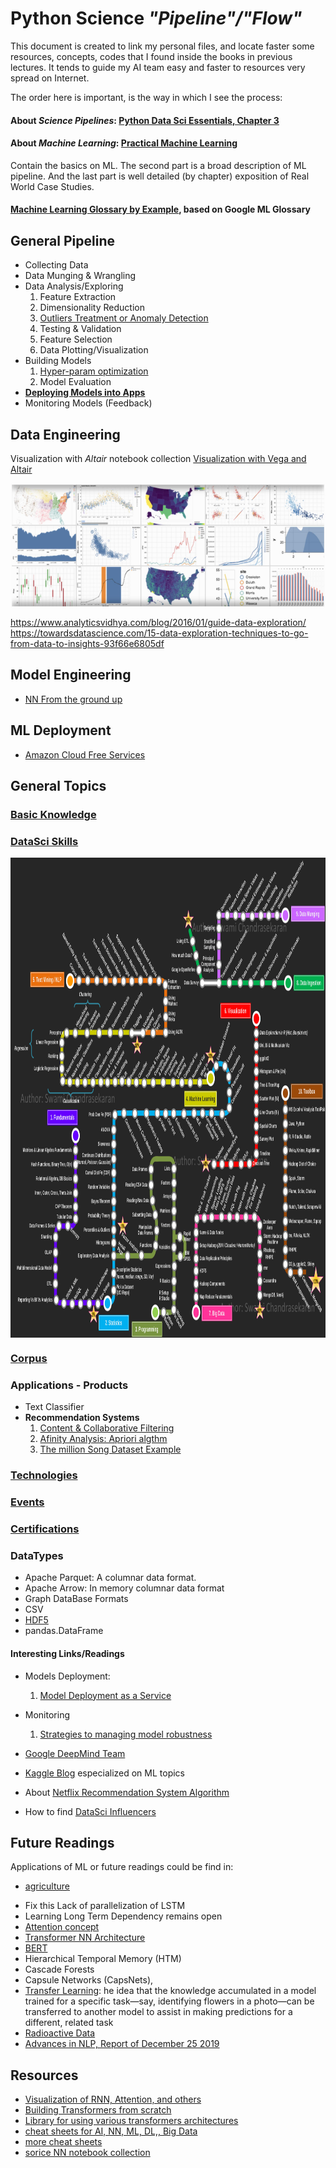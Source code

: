 # __Python__ Science _"Pipeline"/"Flow"_

This document is created to link my personal files, and locate faster some resources, concepts, codes that I found inside the books in previous lectures. It tends to guide my AI team easy and faster to resources very spread on Internet.

The order here is important, is the way in which I see the process:

#### About _Science Pipelines_: [Python Data Sci Essentials, Chapter 3](2015_Boschetti_and_Massaron-Py_Data_Sci_Essentials.pdf)

#### About _Machine Learning_: [Practical Machine Learning](2018_Practical_ML_with_Py.pdf)

Contain the basics on ML. The second part is a broad description of ML pipeline. And the last part is well detailed (by chapter) exposition of Real World Case Studies.

#### [Machine Learning Glossary by Example](./general/ml_Gglossary_by_example.md), based on Google ML Glossary

## General Pipeline

- Collecting Data
- Data Munging & Wrangling
- Data Analysis/Exploring
    1. Feature Extraction
    2. Dimensionality Reduction
    3. [Outliers Treatment or Anomaly Detection](./data-preparation/outliers.md)
    4. Testing & Validation
    5. Feature Selection
    6. Data Plotting/Visualization
- Building Models
    1. [Hyper-param optimization](./modeling/hyperp_optimization.md)
    2. Model Evaluation
- [__Deploying Models into Apps__](2015_Sebastian_Raschka-Python_ML.pdf)
- Monitoring Models (Feedback)

## Data Engineering

 Visualization with _Altair_ notebook collection 
[Visualization with Vega and Altair](https://github.com/altair-viz/altair-tutorial.git)
<p><img align='left' src="./imgs/altair-gallery.jpg" alt='Tensorflow logo' height="200" width="700"></p><br clear='left'>

https://www.analyticsvidhya.com/blog/2016/01/guide-data-exploration/
https://towardsdatascience.com/15-data-exploration-techniques-to-go-from-data-to-insights-93f66e6805df

## Model Engineering

* [NN From the ground up](https://www.youtube.com/watch?v=aircAruvnKk)

## ML Deployment

* [Amazon Cloud Free Services](https://aws.amazon.com/free/free-tier/)

## General Topics

### [Basic Knowledge](./general/basicknowledge.md)

### [DataSci Skills](./general/skills.md)

<p><img align='left' src="./imgs/DataSci_Skills_Moscu_Metro.png" alt='Tensorflow logo' height="768" width="1024"></p><br clear='left'>

### [Corpus](./general/corpus.md)

### Applications - Products
- Text Classifier
- __Recommendation Systems__
    1. [Content & Collaborative Filtering](/2016_ML_for_the_web/ML_4the_Web.pdf)
    2. [Afinity Analysis: Apriori algthm](2015_Learning_Data_Mining_with_Py.pdf)
    3. [The million Song Dataset Example](2018_Practical_ML_with_Py.pdf)

### [Technologies](./general/techs.md)

### [Events](./general/events.md)

### [Certifications](./general/certifications.md)

### DataTypes

- Apache Parquet: A columnar data format.
- Apache Arrow: In memory columnar data format
- Graph DataBase Formats
- CSV
- [HDF5](/media/DATA/PyData/pyBooksData/01_Numpy/2019_Numerical_Python_2ndE.pdf)
- pandas.DataFrame

#### Interesting Links/Readings

- Models Deployment:
    1. [Model Deployment as a Service](/media/DATA/PyData/pyBooksData/04_ML/2018_Practical_ML_with_Py.pdf)
- Monitoring
    1. [Strategies to managing model robustness](/media/DATA/PyData/pyBooksData/04_ML/2016_Advanced_ML.pdf)

- [Google DeepMind Team](https://deepmind.com/)
- [Kaggle Blog](http://blog.kaggle.com) especialized on ML topics
- About [Netflix Recommendation System Algorithm](http://techblog.netflix.com/2012/04/netflix-recommendations-beyond-5-stars.html)
- How to find [DataSci Influencers](https://app.cronycle.com/discovery/topics/Data%20Science?activeTab=influencers)

## Future Readings

Applications of ML or future readings could be find in:
* [agriculture](./applications/agriculture.md)

- Fix this Lack of parallelization of LSTM
- Learning Long Term Dependency remains open
- [Attention concept](https://arxiv.org/abs/1409.0473)
- [Transformer NN Architecture](https://arxiv.org/abs/1706.03762)
- [BERT](https://arxiv.org/abs/1810.04805)
- Hierarchical Temporal Memory (HTM)
- Cascade Forests
- Capsule Networks (CapsNets),
- [Transfer Learning](https://ruder.io/transfer-learning/): he idea that the knowledge accumulated in a model trained for a
specific task—say, identifying flowers in a photo—can be transferred to
another model to assist in making predictions for a different, related
task
- [Radioactive Data](https://ai.facebook.com/blog/using-radioactive-data-to-detect-if-a-data-set-was-used-for-training/)
- [Advances in NLP, Report of December 25 2019](https://towardsdatascience.com/recent-advancements-in-nlp-2-2-df2ee75e189)

## Resources

* [Visualization of RNN, Attention, and others](https://jalammar.github.io/visualizing-neural-machine-translation-mechanics-of-seq2seq-models-with-attention/)
* [Building Transformers from scratch](https://github.com/keitakurita/Practical_NLP_in_PyTorch/blob/master/deep_dives/transformer_from_scratch.ipynb)
* [Library for using various transformers architectures](https://github.com/huggingface/transformers)
* [cheat sheets for AI, NN, ML, DL,, Big Data](https://becominghuman.ai/cheat-sheets-for-ai-neural-networks-machine-learning-deep-learning-big-data-678c51b4b463)
* [more cheat sheets](https://www.datasciencecentral.com/profiles/blogs/large-collection-of-neural-networks-ml-numpy-pandas-matplotlib-sc)
* [sorice NN notebook collection](https://github.com/sorice/tensorflow1.13)
